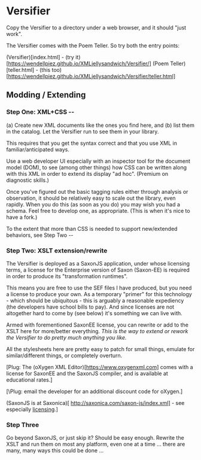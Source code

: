 # Versifier

Copy the Versifier to a directory under a web browser, and it should "just work".

The Versifier comes with the Poem Teller. So try both the entry points:

(Versifier)[index.html] - (try it)[https://wendellpiez.github.io/XMLjellysandwich/Versifier/]
(Poem Teller)[teller.html] - (this too)[https://wendellpiez.github.io/XMLjellysandwich/Versifier/teller.html]

## Modding / Extending

### Step One: XML+CSS --

(a) Create new XML documents like the ones you find here, and (b) list them in the catalog. Let the Versifier run to see them in your library.

This requires that you get the syntax correct and that you use XML in familiar/anticipated ways.

Use a web developer UI especially with an inspector tool for the document model (DOM), to see (among other things) how CSS can be written along with this XML in order to extend its display "ad hoc". (Premium on diagnostic skills.)

Once you've figured out the basic tagging rules either through analysis or observation, it should be relatively easy to scale out the library, even rapidly. When you do this (as soon as you do) you may wish you had a schema. Feel free to develop one, as appropriate. (This is when it's nice to have a fork.)

To the extent that more than CSS is needed to support new/extended behaviors, see Step Two --

### Step Two: XSLT extension/rewrite

The Versifier is deployed as a SaxonJS application, under whose licensing terms, a license for the Enterprise version of Saxon (Saxon-EE) is required in order to produce its "transformation runtimes".

This means you are free to use the SEF files I have produced, but you need a license to produce your own. As a temporary "primer" for this technology - which should be ubiquitous - this is arguably a reasonable expediency (the developers have school bills to pay). And since licenses are not altogether hard to come by (see below) it's something we can live with.

Armed with forementioned SaxonEE license, you can rewrite or add to the XSLT here for more/better everything. *This is the way to extend or rework the Versifier to do pretty much anything you like.*

All the stylesheets here are pretty easy to patch for small things, emulate for similar/different things, or completely overturn.

\[Plug: The (oXygen XML Editor)[https://www.oxygenxml.com] comes with a license for SaxonEE and the SaxonJS compiler, and is available at educational rates.\]

\[\Plug: email the developer for an additional discount code for oXygen.]

(SaxonJS is at Saxonica)[ http://saxonica.com/saxon-js/index.xml] - see especially [licensing](http://saxonica.com/license/license.xml).\]

### Step Three

Go beyond SaxonJS, or just skip it? Should be easy enough. Rewrite the XSLT and run them on most any platform, even one at a time ... there are many, many ways this could be done ...
